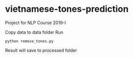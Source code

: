 # vietnamese-tones-prediction
Project for NLP Course 2019-I

Copy data to data folder
Run
```
python remove_tones.py
```
Result will save to processed folder
